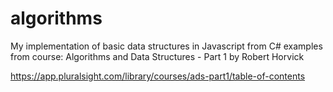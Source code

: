 # algorithms

My implementation of basic data structures in Javascript from С# examples from course: Algorithms and Data Structures - Part 1
by Robert Horvick

https://app.pluralsight.com/library/courses/ads-part1/table-of-contents